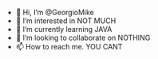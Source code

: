 - 👋 Hi, I’m @GeorgioMike
- 👀 I’m interested in NOT MUCH
- 🌱 I’m currently learning JAVA
- 💞️ I’m looking to collaborate on NOTHING
- 📫 How to reach me. YOU CANT

<!---
GeorgioMike/GeorgioMike is a ✨ special ✨ repository because its `README.md` (this file) appears on your GitHub profile.
You can click the Preview link to take a look at your changes.
--->
